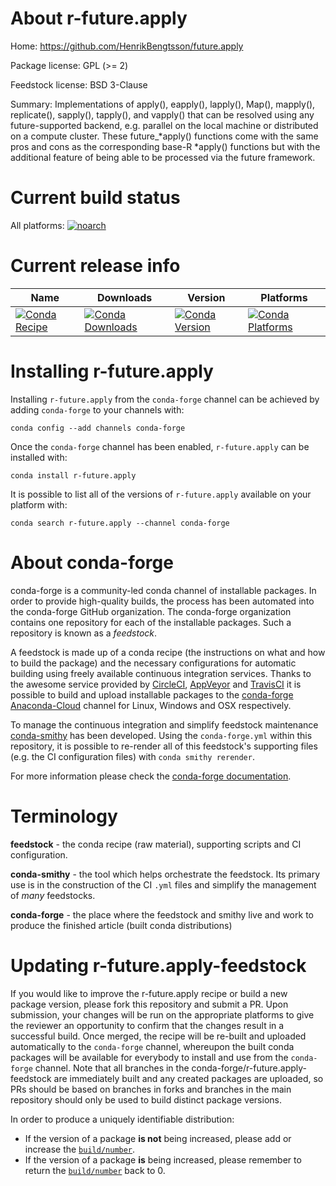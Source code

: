 About r-future.apply
====================

Home: https://github.com/HenrikBengtsson/future.apply

Package license: GPL (>= 2)

Feedstock license: BSD 3-Clause

Summary: Implementations of apply(), eapply(), lapply(), Map(), mapply(), replicate(), sapply(), tapply(), and vapply() that can be resolved using any future-supported backend, e.g. parallel on the local machine or distributed on a compute cluster.  These future_*apply() functions come with the same pros and cons as the corresponding base-R *apply() functions but with the additional feature of being able to be processed via the future framework.



Current build status
====================

All platforms:
[![noarch](https://img.shields.io/circleci/project/github/conda-forge/r-future.apply-feedstock/master.svg?label=noarch)](https://circleci.com/gh/conda-forge/r-future.apply-feedstock)

Current release info
====================

| Name | Downloads | Version | Platforms |
| --- | --- | --- | --- |
| [![Conda Recipe](https://img.shields.io/badge/recipe-r--future.apply-green.svg)](https://anaconda.org/conda-forge/r-future.apply) | [![Conda Downloads](https://img.shields.io/conda/dn/conda-forge/r-future.apply.svg)](https://anaconda.org/conda-forge/r-future.apply) | [![Conda Version](https://img.shields.io/conda/vn/conda-forge/r-future.apply.svg)](https://anaconda.org/conda-forge/r-future.apply) | [![Conda Platforms](https://img.shields.io/conda/pn/conda-forge/r-future.apply.svg)](https://anaconda.org/conda-forge/r-future.apply) |

Installing r-future.apply
=========================

Installing `r-future.apply` from the `conda-forge` channel can be achieved by adding `conda-forge` to your channels with:

```
conda config --add channels conda-forge
```

Once the `conda-forge` channel has been enabled, `r-future.apply` can be installed with:

```
conda install r-future.apply
```

It is possible to list all of the versions of `r-future.apply` available on your platform with:

```
conda search r-future.apply --channel conda-forge
```


About conda-forge
=================

conda-forge is a community-led conda channel of installable packages.
In order to provide high-quality builds, the process has been automated into the
conda-forge GitHub organization. The conda-forge organization contains one repository
for each of the installable packages. Such a repository is known as a *feedstock*.

A feedstock is made up of a conda recipe (the instructions on what and how to build
the package) and the necessary configurations for automatic building using freely
available continuous integration services. Thanks to the awesome service provided by
[CircleCI](https://circleci.com/), [AppVeyor](https://www.appveyor.com/)
and [TravisCI](https://travis-ci.org/) it is possible to build and upload installable
packages to the [conda-forge](https://anaconda.org/conda-forge)
[Anaconda-Cloud](https://anaconda.org/) channel for Linux, Windows and OSX respectively.

To manage the continuous integration and simplify feedstock maintenance
[conda-smithy](https://github.com/conda-forge/conda-smithy) has been developed.
Using the ``conda-forge.yml`` within this repository, it is possible to re-render all of
this feedstock's supporting files (e.g. the CI configuration files) with ``conda smithy rerender``.

For more information please check the [conda-forge documentation](https://conda-forge.org/docs/).

Terminology
===========

**feedstock** - the conda recipe (raw material), supporting scripts and CI configuration.

**conda-smithy** - the tool which helps orchestrate the feedstock.
                   Its primary use is in the construction of the CI ``.yml`` files
                   and simplify the management of *many* feedstocks.

**conda-forge** - the place where the feedstock and smithy live and work to
                  produce the finished article (built conda distributions)


Updating r-future.apply-feedstock
=================================

If you would like to improve the r-future.apply recipe or build a new
package version, please fork this repository and submit a PR. Upon submission,
your changes will be run on the appropriate platforms to give the reviewer an
opportunity to confirm that the changes result in a successful build. Once
merged, the recipe will be re-built and uploaded automatically to the
`conda-forge` channel, whereupon the built conda packages will be available for
everybody to install and use from the `conda-forge` channel.
Note that all branches in the conda-forge/r-future.apply-feedstock are
immediately built and any created packages are uploaded, so PRs should be based
on branches in forks and branches in the main repository should only be used to
build distinct package versions.

In order to produce a uniquely identifiable distribution:
 * If the version of a package **is not** being increased, please add or increase
   the [``build/number``](https://conda.io/docs/user-guide/tasks/build-packages/define-metadata.html#build-number-and-string).
 * If the version of a package **is** being increased, please remember to return
   the [``build/number``](https://conda.io/docs/user-guide/tasks/build-packages/define-metadata.html#build-number-and-string)
   back to 0.
